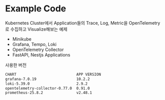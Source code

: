 # Example Code

Kubernetes Cluster에서 Application들의 Trace, Log, Metric을 OpenTelemetry로 수집하고 Visualize해보는 예제

- Minikube
- Grafana, Tempo, Loki
- OpenTelemetry Collector
- FastAPI, Nestjs Applications

사용한 버전

```bash
CHART                           APP VERSION
grafana-7.0.19                  10.2.2     
loki-5.39.0                     2.9.2      
opentelemetry-collector-0.77.0  0.91.0     
prometheus-25.8.2               v2.48.1 
```